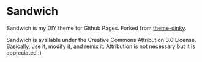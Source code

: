 Sandwich
=====
Sandwich is my DIY theme for Github Pages. 
Forked from [theme-dinky](https://github.com/sodabrew/theme-dinky).

Sandwich is available under the Creative Commons Attribution 3.0 License. Basically, use it, modify it, and remix it. Attribution is not necessary but it is appreciated :)